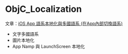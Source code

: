 # ObjC_Localization
文章：[iOS App 語系本地化與多國語系 (在App內部切換語系)](https://kennc.github.io/post/app/20180721_ioslocalization/)
- 文字多國語系
- 圖片本地化
- App Namp 與 LaunchScreen 本地化
